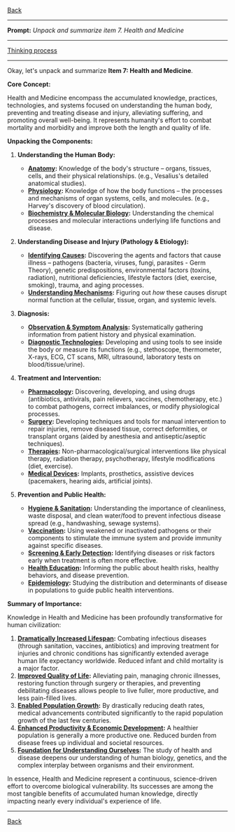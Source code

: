 [Back](../README.md)

---

**Prompt:** *Unpack and summarize item 7. Health and Medicine*

---

[Thinking process](thoughts.md)

---

Okay, let's unpack and summarize **Item 7: Health and Medicine**.

**Core Concept:**

Health and Medicine encompass the accumulated knowledge, practices, technologies, and systems focused on understanding the human body, preventing and treating disease and injury, alleviating suffering, and promoting overall well-being. It represents humanity's effort to combat mortality and morbidity and improve both the length and quality of life.

**Unpacking the Components:**

1.  **Understanding the Human Body:**
    *   **[Anatomy](c-1-1-anatomy/README.md):** Knowledge of the body's structure – organs, tissues, cells, and their physical relationships. (e.g., Vesalius's detailed anatomical studies).
    *   **[Physiology](c-1-2-physiology/README.md):** Knowledge of how the body functions – the processes and mechanisms of organ systems, cells, and molecules. (e.g., Harvey's discovery of blood circulation).
    *   **[Biochemistry & Molecular Biology](c-1-3-biochemistry/README.md):** Understanding the chemical processes and molecular interactions underlying life functions and disease.

2.  **Understanding Disease and Injury (Pathology & Etiology):**
    *   **[Identifying Causes](c-2-1-pathology/README.md):** Discovering the agents and factors that cause illness – pathogens (bacteria, viruses, fungi, parasites - Germ Theory), genetic predispositions, environmental factors (toxins, radiation), nutritional deficiencies, lifestyle factors (diet, exercise, smoking), trauma, and aging processes.
    *   **[Understanding Mechanisms](c-2-2-etiology/README.md):** Figuring out *how* these causes disrupt normal function at the cellular, tissue, organ, and systemic levels.

3.  **Diagnosis:**
    *   **[Observation & Symptom Analysis](c-3-1-observation-analysis/README.md):** Systematically gathering information from patient history and physical examination.
    *   **[Diagnostic Technologies](c-3-2-diagnostic/README.md):** Developing and using tools to see inside the body or measure its functions (e.g., stethoscope, thermometer, X-rays, ECG, CT scans, MRI, ultrasound, laboratory tests on blood/tissue/urine).

4.  **Treatment and Intervention:**
    *   **[Pharmacology](c-4-1-pharmacology/README.md):** Discovering, developing, and using drugs (antibiotics, antivirals, pain relievers, vaccines, chemotherapy, etc.) to combat pathogens, correct imbalances, or modify physiological processes.
    *   **[Surgery](c-4-2-surgery/README.md):** Developing techniques and tools for manual intervention to repair injuries, remove diseased tissue, correct deformities, or transplant organs (aided by anesthesia and antiseptic/aseptic techniques).
    *   **[Therapies](c-4-3-therapies/README.md):** Non-pharmacological/surgical interventions like physical therapy, radiation therapy, psychotherapy, lifestyle modifications (diet, exercise).
    *   **[Medical Devices](c-4-4-medical-devices/README.md):** Implants, prosthetics, assistive devices (pacemakers, hearing aids, artificial joints).

5.  **Prevention and Public Health:**
    *   **[Hygiene & Sanitation](c-5-1-hygiene/README.md):** Understanding the importance of cleanliness, waste disposal, and clean water/food to prevent infectious disease spread (e.g., handwashing, sewage systems).
    *   **[Vaccination](c-5-2-vaccination/README.md):** Using weakened or inactivated pathogens or their components to stimulate the immune system and provide immunity against specific diseases.
    *   **[Screening & Early Detection](c-5-3-screening/README.md):** Identifying diseases or risk factors early when treatment is often more effective.
    *   **[Health Education](c-5-4-health-education/README.md):** Informing the public about health risks, healthy behaviors, and disease prevention.
    *   **[Epidemiology](c-5-5-epidemiology/README.md):** Studying the distribution and determinants of disease in populations to guide public health interventions.

**Summary of Importance:**

Knowledge in Health and Medicine has been profoundly transformative for human civilization:

1.  **[Dramatically Increased Lifespan](i-1-physiology/README.md):** Combating infectious diseases (through sanitation, vaccines, antibiotics) and improving treatment for injuries and chronic conditions has significantly extended average human life expectancy worldwide. Reduced infant and child mortality is a major factor.
2.  **[Improved Quality of Life](i-2-quality-of-life/README.md):** Alleviating pain, managing chronic illnesses, restoring function through surgery or therapies, and preventing debilitating diseases allows people to live fuller, more productive, and less pain-filled lives.
3.  **[Enabled Population Growth](i-3-population-growth/README.md):** By drastically reducing death rates, medical advancements contributed significantly to the rapid population growth of the last few centuries.
4.  **[Enhanced Productivity & Economic Development](i-4-economic-impact/README.md):** A healthier population is generally a more productive one. Reduced burden from disease frees up individual and societal resources.
5.  **[Foundation for Understanding Ourselves](i-5-understanding-ourselves/README.md):** The study of health and disease deepens our understanding of human biology, genetics, and the complex interplay between organisms and their environment.

In essence, Health and Medicine represent a continuous, science-driven effort to overcome biological vulnerability. Its successes are among the most tangible benefits of accumulated human knowledge, directly impacting nearly every individual's experience of life.

---

[Back](../README.md)
